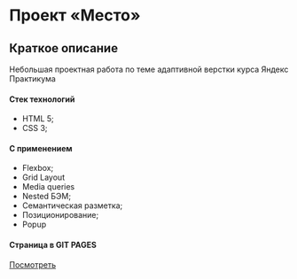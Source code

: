 # Проект «Место»

## Краткое описание

Небольшая проектная работа по теме адаптивной верстки курса Яндекс Практикума

#### Стек технологий
  * HTML 5;
  * CSS 3;
#### С применением
  * Flexbox;
  * Grid Layout
  * Media queries
  * Nested БЭМ;
  * Семантическая разметка;
  * Позиционирование;
  * Popup

#### Страница в GIT PAGES

[Посмотреть](https://kuhiku-hub.github.io/mesto-project/)
